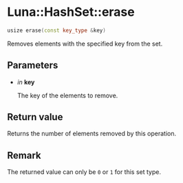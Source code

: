 # Luna::HashSet::erase

```c++
usize erase(const key_type &key)
```

Removes elements with the specified key from the set. 



## Parameters
* *in* **key**

    The key of the elements to remove. 

## Return value
Returns the number of elements removed by this operation. 

## Remark
The returned value can only be `0` or `1` for this set type. 

